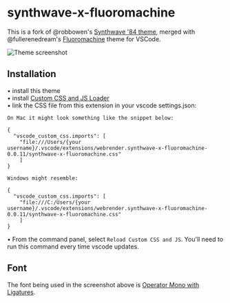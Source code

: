 # synthwave-x-fluoromachine
This is a fork of @robbowen's [Synthwave '84 theme](https://marketplace.visualstudio.com/items?itemName=RobbOwen.synthwave-vscode), merged with @fullerenedream's [Fluoromachine](https://colorsublime.github.io/themes/FluoroMachine/) theme for VSCode. 

![Theme screenshot](https://repository-images.githubusercontent.com/184457193/69dcff00-14d2-11ea-90e1-4bdf6fef80ca)

## Installation 

• install this theme  
• install [Custom CSS and JS Loader](https://marketplace.visualstudio.com/items?itemName=be5invis.vscode-custom-css)  
• link the CSS file from this extension in your vscode settings.json: 


```
On Mac it might look something like the snippet below:

{
  "vscode_custom_css.imports": [
    "file:///Users/{your username}/.vscode/extensions/webrender.synthwave-x-fluoromachine-0.0.11/synthwave-x-fluoromachine.css"
    ]
}

Windows might resemble:

{
  "vscode_custom_css.imports": [
    "file:///C:/Users/{your username}/.vscode/extensions/webrender.synthwave-x-fluoromachine-0.0.11/synthwave-x-fluoromachine.css"
    ]
}
```
• From the command panel, select `Reload Custom CSS and JS`. You'll need to run this command every time vscode updates.

## Font
The font being used in the screenshot above is [Operator Mono with Ligatures](https://github.com/kiliman/operator-mono-lig).
